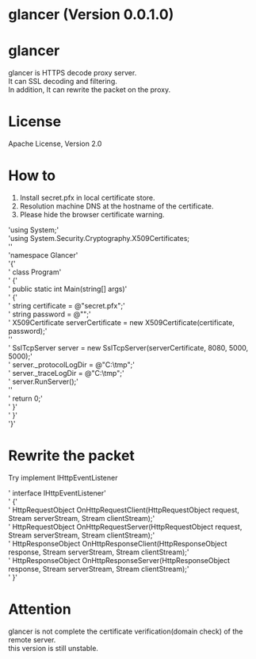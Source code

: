 glancer (Version 0.0.1.0)
=======

# glancer  

glancer is HTTPS decode proxy server.  
It can SSL decoding and filtering.  
In addition, It can rewrite the packet on the proxy.  

# License  
Apache License, Version 2.0  
  
# How to  
  
1. Install secret.pfx in local certificate store.  
2. Resolution machine DNS at the hostname of the certificate.  
3. Please hide the browser certificate warning. 
  

'using System;'  
'using System.Security.Cryptography.X509Certificates;  
''  
'namespace Glancer'  
'{'  
'    class Program'  
'    {'  
'        public static int Main(string[] args)'  
'        {'  
'            string certificate = @"secret.pfx";'  
'            string password = @"";'  
'            X509Certificate serverCertificate = new X509Certificate(certificate, password);'  
''  
'            SslTcpServer server = new SslTcpServer(serverCertificate, 8080, 5000, 5000);'  
'            server._protocolLogDir = @"C:\tmp";'  
'            server._traceLogDir = @"C:\tmp";'  
'            server.RunServer();'  
''  
'            return 0;'  
'        }'  
'    }'  
'}'  
  

# Rewrite the packet  
  
Try implement IHttpEventListener  

'    interface IHttpEventListener'  
'    {'  
'        HttpRequestObject OnHttpRequestClient(HttpRequestObject request, Stream serverStream, Stream clientStream);'  
'        HttpRequestObject OnHttpRequestServer(HttpRequestObject request, Stream serverStream, Stream clientStream);'  
'        HttpResponseObject OnHttpResponseClient(HttpResponseObject response, Stream serverStream, Stream clientStream);'  
'        HttpResponseObject OnHttpResponseServer(HttpResponseObject response, Stream serverStream, Stream clientStream);'  
'    }'  
  
  
  

#  Attention  

glancer is not complete the certificate verification(domain check) of the remote server.  
this version is still unstable.


